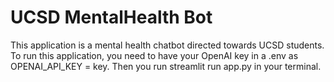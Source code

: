 # UCSD MentalHealth Bot

This application is a mental health chatbot directed towards UCSD students. To run this application, you need to have your OpenAI key in a .env as OPENAI_API_KEY = key. Then you run streamlit run app.py in your terminal. 
